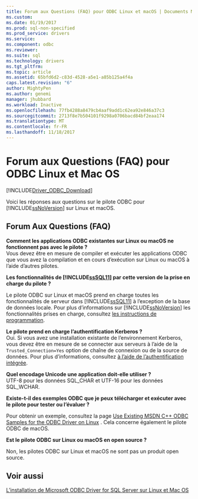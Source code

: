 ```yaml
---
title: Forum aux Questions (FAQ) pour ODBC Linux et macOS | Documents Microsoft
ms.custom: 
ms.date: 01/19/2017
ms.prod: sql-non-specified
ms.prod_service: drivers
ms.service: 
ms.component: odbc
ms.reviewer: 
ms.suite: sql
ms.technology: drivers
ms.tgt_pltfrm: 
ms.topic: article
ms.assetid: 65bfd6d2-c83d-4528-a5e1-a85b125a4f4a
caps.latest.revision: "6"
author: MightyPen
ms.author: genemi
manager: jhubbard
ms.workload: Inactive
ms.openlocfilehash: 77fb4288a8479cb4aaf9add1c62ea92e846a37c3
ms.sourcegitcommit: 2713f8e7b504101f9298a0706bacd84bf2eaa174
ms.translationtype: MT
ms.contentlocale: fr-FR
ms.lasthandoff: 11/18/2017
---
```

# <a name="frequently-asked-questions-faq-for-odbc-linux-and-macos"></a>Forum aux Questions (FAQ) pour ODBC Linux et Mac OS
[!INCLUDE[Driver_ODBC_Download](../../../includes/driver_odbc_download.md)]

Voici les réponses aux questions sur le pilote ODBC pour [!INCLUDE[ssNoVersion](../../../includes/ssnoversion_md.md)] sur Linux et macOS.
  
## <a name="frequently-asked-questions"></a>Forum Aux Questions (FAQ)

**Comment les applications ODBC existantes sur Linux ou macOS ne fonctionnent pas avec le pilote ?**  
Vous devez être en mesure de compiler et exécuter les applications ODBC que vous avez la compilation et en cours d’exécution sur Linux ou macOS à l’aide d’autres pilotes. 
  
**Les fonctionnalités de [!INCLUDE[ssSQL11](../../../includes/sssql11_md.md)] par cette version de la prise en charge du pilote ?**

Le pilote ODBC sur Linux et macOS prend en charge toutes les fonctionnalités de serveur dans [!INCLUDE[ssSQL11](../../../includes/sssql11_md.md)] à l’exception de la base de données locale. Pour plus d’informations sur [!INCLUDE[ssNoVersion](../../../includes/ssnoversion_md.md)] les fonctionnalités prises en charge, consultez [les instructions de programmation](../../../connect/odbc/linux-mac/programming-guidelines.md).  
  
**Le pilote prend en charge l’authentification Kerberos ?**  
Oui. Si vous avez une installation existante de l’environnement Kerberos, vous devez être en mesure de se connecter aux serveurs à l’aide de la `Trusted_Connection=Yes` option de chaîne de connexion ou de la source de données. Pour plus d’informations, consultez [à l’aide de l’authentification intégrée](../../../connect/odbc/linux-mac/using-integrated-authentication.md).  
  
**Quel encodage Unicode une application doit-elle utiliser ?**  
UTF-8 pour les données SQL_CHAR et UTF-16 pour les données SQL_WCHAR.  

**Existe-t-il des exemples ODBC que je peux télécharger et exécuter avec le pilote pour tester ou l’évaluer ?**

Pour obtenir un exemple, consultez la page [Use Existing MSDN C++ ODBC Samples for the ODBC Driver on Linux](http://blogs.msdn.com/b/sqlblog/archive/2012/01/26/use-existing-msdn-c-odbc-samples-for-microsoft-linux-odbc-driver.aspx) . Cela concerne également le pilote ODBC de macOS. 

**Est le pilote ODBC sur Linux ou macOS en open source ?**

Non, les pilotes ODBC sur Linux et macOS ne sont pas un produit open source.  

## <a name="see-also"></a>Voir aussi
[L’installation de Microsoft ODBC Driver for SQL Server sur Linux et Mac OS](../../../connect/odbc/linux-mac/installing-the-microsoft-odbc-driver-for-sql-server.md)
